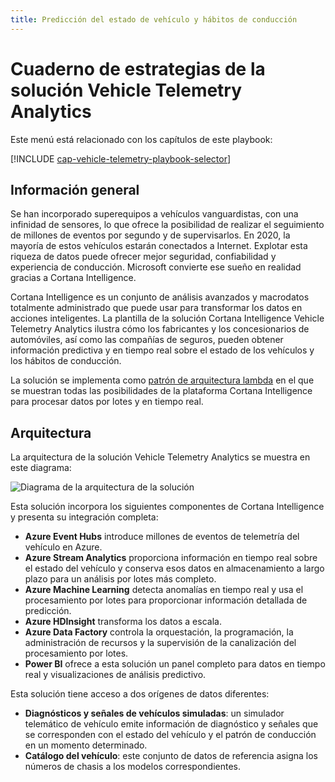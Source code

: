 ```yaml
---
title: Predicción del estado de vehículo y hábitos de conducción
---
```

# <a name="vehicle-telemetry-analytics-solution-playbook"></a>Cuaderno de estrategias de la solución Vehicle Telemetry Analytics
Este menú está relacionado con los capítulos de este playbook: 

[!INCLUDE [cap-vehicle-telemetry-playbook-selector](../../../includes/cap-vehicle-telemetry-playbook-selector.md)]

## <a name="overview"></a>Información general
Se han incorporado superequipos a vehículos vanguardistas, con una infinidad de sensores, lo que ofrece la posibilidad de realizar el seguimiento de millones de eventos por segundo y de supervisarlos. En 2020, la mayoría de estos vehículos estarán conectados a Internet. Explotar esta riqueza de datos puede ofrecer mejor seguridad, confiabilidad y experiencia de conducción. Microsoft convierte ese sueño en realidad gracias a Cortana Intelligence.

Cortana Intelligence es un conjunto de análisis avanzados y macrodatos totalmente administrado que puede usar para transformar los datos en acciones inteligentes. La plantilla de la solución Cortana Intelligence Vehicle Telemetry Analytics ilustra cómo los fabricantes y los concesionarios de automóviles, así como las compañías de seguros, pueden obtener información predictiva y en tiempo real sobre el estado de los vehículos y los hábitos de conducción. 

La solución se implementa como [patrón de arquitectura lambda](https://en.wikipedia.org/wiki/Lambda_architecture) en el que se muestran todas las posibilidades de la plataforma Cortana Intelligence para procesar datos por lotes y en tiempo real.

## <a name="architecture"></a>Arquitectura
La arquitectura de la solución Vehicle Telemetry Analytics se muestra en este diagrama:

![Diagrama de la arquitectura de la solución](./media/cortana-analytics-playbook-vehicle-telemetry/fig1-vehicle-telemetry-annalytics-solution-architecture.png)


Esta solución incorpora los siguientes componentes de Cortana Intelligence y presenta su integración completa:

* **Azure Event Hubs** introduce millones de eventos de telemetría del vehículo en Azure.
* **Azure Stream Analytics** proporciona información en tiempo real sobre el estado del vehículo y conserva esos datos en almacenamiento a largo plazo para un análisis por lotes más completo.
* **Azure Machine Learning** detecta anomalías en tiempo real y usa el procesamiento por lotes para proporcionar información detallada de predicción.
* **Azure HDInsight** transforma los datos a escala.
* **Azure Data Factory** controla la orquestación, la programación, la administración de recursos y la supervisión de la canalización del procesamiento por lotes.
* **Power BI** ofrece a esta solución un panel completo para datos en tiempo real y visualizaciones de análisis predictivo.

Esta solución tiene acceso a dos orígenes de datos diferentes: 

* **Diagnósticos y señales de vehículos simuladas**: un simulador telemático de vehículo emite información de diagnóstico y señales que se corresponden con el estado del vehículo y el patrón de conducción en un momento determinado. 
* **Catálogo del vehículo**: este conjunto de datos de referencia asigna los números de chasis a los modelos correspondientes.

